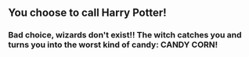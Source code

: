 ## You choose to call Harry Potter!
### Bad choice, wizards don't exist!! The witch catches you and turns you into the worst kind of candy: CANDY CORN!


